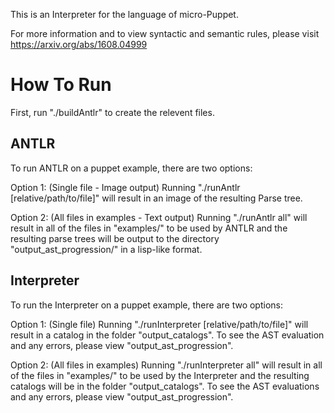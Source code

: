 This is an Interpreter for the language of micro-Puppet.

For more information and to view syntactic and semantic rules, please visit https://arxiv.org/abs/1608.04999

# How To Run

First, run "./buildAntlr" to create the relevent files.

## ANTLR
To run ANTLR on a puppet example, there are two options:

Option 1: (Single file - Image output)
Running "./runAntlr [relative/path/to/file]" will result in an image of the resulting Parse tree.

Option 2: (All files in examples - Text output)
Running "./runAntlr all" will result in all of the files in "examples/" to be used by ANTLR and the resulting parse trees will be output to the directory "output_ast_progression/" in a lisp-like format.

## Interpreter
To run the Interpreter on a puppet example, there are two options:

Option 1: (Single file)
Running "./runInterpreter [relative/path/to/file]" will result in a catalog in the folder "output_catalogs". To see the AST evaluation and any errors, please view "output_ast_progression".

Option 2: (All files in examples)
Running "./runInterpreter all" will result in all of the files in "examples/" to be used by the Interpreter and the resulting catalogs will be in the folder "output_catalogs". To see the AST evaluations and any errors, please view "output_ast_progression".
